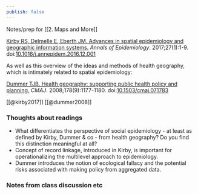 ```yaml
---
publish: false
---
```


Notes/prep for [[2. Maps and More]]

[Kirby RS, Delmelle E, Eberth JM. Advances in spatial epidemiology and geographic information systems.](https://www.dropbox.com/s/x2j7ncnxgfv7d5r/kirby_et_al_2017_advances_in_spatial_epidemiology_and_geographic_information_systems.pdf?dl=0) _Annals of Epidemiology_. 2017;27(1):1-9. doi:[10.1016/j.annepidem.2016.12.001](https://doi.org/10.1016/j.annepidem.2016.12.001)

As well as this overview of the ideas and methods of health geography, which is intimately related to spatial epidemiology:

[Dummer TJB. Health geography: supporting public health policy and planning.](https://www.dropbox.com/s/m3yn5pspfn2dngg/Dummer%20-%202008%20-%20Health%20geography%20supporting%20public%20health%20policy%20.pdf?dl=0) _CMAJ_. 2008;178(9):1177-1180. doi:[10.1503/cmaj.071783](https://doi.org/10.1503/cmaj.071783)

[[@kirby2017]]
[[@dummer2008]]

### Thoughts about readings
- What differentiates the perspective of social epidemiology - at least as defined by Kirby, Dummer & co - from health geography? Do you find this distinction meaningful at all?
- Concept of record linkage, introduced in Kirby, is important for operationalizing the multilevel approach to epidemiology.
- Dummer introduces the notion of ecological fallacy and the potential risks associated with making policy from aggregated data.

### Notes from class discussion etc